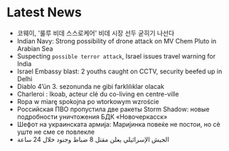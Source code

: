 # Latest News
-  코웨이, '룰루 비데 스스로케어' 비데 시장 선두 굳히기 나선다
-  Indian Navy: Strong possibility of drone attack on MV Chem Pluto in Arabian Sea
-  Suspecting `possible terror attack`, Israel issues travel warning for India
-  Israel Embassy blast: 2 youths caught on CCTV, security beefed up in Delhi
-  Diablo 4’ün 3. sezonunda ne gibi farklılıklar olacak
-  Charleroi : Ikoab, acteur clé du co-living en centre-ville
-  Ropa w miarę spokojna po wtorkowym wzroście
-  Российская ПВО пропустила две ракеты Storm Shadow: новые подробности уничтожения БДК «Новочеркасск»
-  Шефот на украинската армија: Маријинка повеќе не постои, но сè уште не сме се повлекле
-  الجيش الإسرائيلي يعلن مقتل 8 ضباط وجنود خلال 24 ساعة
